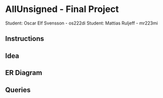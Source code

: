 # AllUnsigned - Final Project

Student: Oscar Elf Svensson - os222di
Student: Mattias Ruljeff - mr223mi

## Instructions

## Idea

## ER Diagram

## Queries